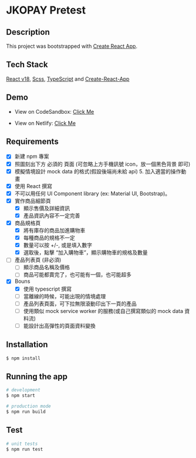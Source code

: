 # JKOPAY Pretest

## Description

This project was bootstrapped with [Create React App](https://github.com/facebook/create-react-app).

## Tech Stack

[React v18](https://react.dev/), [Scss](https://sass-lang.com/install), [TypeScript](https://www.typescriptlang.org/) and [Create-React-App](https://github.com/facebook/create-react-app)

## Demo
- View on CodeSandbox: [Click Me](https://codesandbox.io/p/github/jason-ku-8313/jko_pretest/master?file=%2FREADME.md&workspace=%257B%2522activeFileId%2522%253A%2522clfwkan11000ig1f03c0cd1hz%2522%252C%2522openFiles%2522%253A%255B%2522%252FREADME.md%2522%255D%252C%2522sidebarPanel%2522%253A%2522EXPLORER%2522%252C%2522gitSidebarPanel%2522%253A%2522COMMIT%2522%252C%2522spaces%2522%253A%257B%2522clfzkdpcm00153b6qj59x5rk7%2522%253A%257B%2522key%2522%253A%2522clfzkdpcm00153b6qj59x5rk7%2522%252C%2522name%2522%253A%2522Default%2522%252C%2522devtools%2522%253A%255B%257B%2522key%2522%253A%2522clg0ad2lr00153b6q4z46xuqu%2522%252C%2522type%2522%253A%2522PROJECT_SETUP%2522%252C%2522isMinimized%2522%253Afalse%257D%252C%257B%2522type%2522%253A%2522PREVIEW%2522%252C%2522taskId%2522%253A%2522start%2522%252C%2522port%2522%253A3000%252C%2522key%2522%253A%2522clfzkh2hr008q3b6qzzzz21bb%2522%252C%2522isMinimized%2522%253Afalse%257D%252C%257B%2522type%2522%253A%2522TASK_LOG%2522%252C%2522taskId%2522%253A%2522start%2522%252C%2522key%2522%253A%2522clfzkgy1h004m3b6q3obdcpdv%2522%252C%2522isMinimized%2522%253Atrue%257D%255D%257D%257D%252C%2522currentSpace%2522%253A%2522clfzkdpcm00153b6qj59x5rk7%2522%252C%2522spacesOrder%2522%253A%255B%2522clfzkdpcm00153b6qj59x5rk7%2522%255D%252C%2522hideCodeEditor%2522%253Afalse%257D)

- View on Netlify: [Click Me](https://jko-pretest-shoppingmall.netlify.app/)

## Requirements

- [X] 新建 npm 專案
- [X] 照圖刻出下方 必須的 頁面 (可忽略上方手機訊號 icon，放一個黑色背景 即可)
- [X] 模擬情境設計 mock data 的格式(假設後端尚未給 api) 5. 加入適當的操作動畫
- [X] 使用 React 撰寫
- [X] 不可以用任何 UI Component library (ex: Material UI, Bootstrap)。
- [X] 實作商品細節頁
  - [X] 顯示售價及詳細資訊
  - [X] 產品資訊內容不一定完善
- [X] 商品規格頁
  - [X] 將有庫存的商品加進購物車
  - [X] 每種商品的規格不一定
  - [X] 數量可以按 +/-, 或是填入數字
  - [X] 選取後，點擊 “加入購物車”，顯示購物車的規格及數量
- [ ] 產品列表頁 (非必須)
  - [ ] 顯示商品名稱及價格
  - [ ] 商品可能都賣完了，也可能有一個，也可能超多
- [X] Bouns
  - [X] 使用 typescript 撰寫 
  - [ ] 當離線的時候，可能出現的情境處理
  - [ ] 產品列表頁面，可下拉無限滾動印出下一頁的產品
  - [ ] 使用類似 mock service worker 的服務(或自己撰寫類似的 mock data 資料流)
  - [ ] 能設計出高彈性的頁面資料變換

## Installation

```bash
$ npm install
```

## Running the app

```bash
# development
$ npm start

# production mode
$ npm run build
```

## Test

```bash
# unit tests
$ npm run test
```
